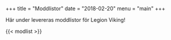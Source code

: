 +++
title = "Moddlistor"
date = "2018-02-20"
menu = "main"
+++

Här under levereras moddlistor för Legion Viking!

{{< modlist >}}
